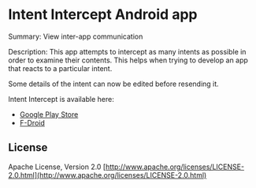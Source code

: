 Intent Intercept Android app
================

Summary: View inter-app communication

Description:
This app attempts to intercept as many intents as possible in order to examine
their contents. This helps when trying to develop an app that reacts to a
particular intent.

Some details of the intent can now be edited before resending it.

Intent Intercept is available here:

* [Google Play Store](https://play.google.com/store/apps/details?id=uk.co.ashtonbrsc.android.intentintercept)
* [F-Droid](https://f-droid.org/repository/browse/?fdfilter=intent+intercept&fdid=uk.co.ashtonbrsc.android.intentintercept)

## License
Apache License, Version 2.0
[http://www.apache.org/licenses/LICENSE-2.0.html](http://www.apache.org/licenses/LICENSE-2.0.html)
